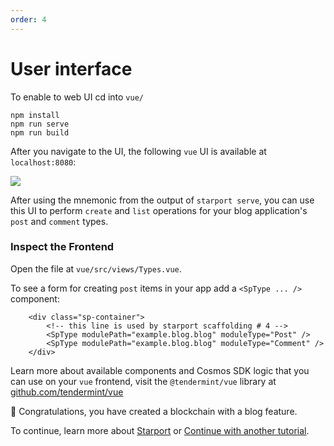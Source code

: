 ```yaml
---
order: 4
---
```


# User interface
To enable to web UI cd into `vue/`
```
npm install
npm run serve
npm run build
```


After you navigate to the UI, the following `vue` UI is available at `localhost:8080`: 

![](./userinterface.png)

After using the mnemonic from the output of `starport serve`, you can use this UI to perform `create` and `list` operations for your blog application's `post` and `comment` types.

### Inspect the Frontend

Open the file at `vue/src/views/Types.vue`.

To see a form for creating `post` items in your app add a `<SpType ... />` component:

```vue
	<div class="sp-container">
		<!-- this line is used by starport scaffolding # 4 -->
		<SpType modulePath="example.blog.blog" moduleType="Post" />
		<SpType modulePath="example.blog.blog" moduleType="Comment" />
	</div>
```

Learn more about available components and Cosmos SDK logic that you can use on your `vue` frontend, visit the `@tendermint/vue` library at [github.com/tendermint/vue](https://github.com/tendermint/vue)

🎉 Congratulations, you have created a blockchain with a blog feature. 

To continue, learn more about [Starport](https://github.com/tendermint/starport/tree/develop/docs) or [Continue with another tutorial](https://tutorials.cosmos.network/).
